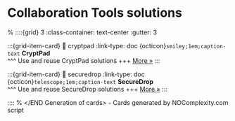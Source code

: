 # Collaboration Tools solutions 
% <Start Generation of cards> 
::::{grid} 3
:class-container: text-center
:gutter: 3 

:::{grid-item-card}
:link: cryptpad
:link-type: doc
{octicon}`smiley;1em;caption-text` **CryptPad**        
^^^
Use and reuse CryptPad solutions
+++
[More »](cryptpad)
:::


:::{grid-item-card}
:link: securedrop
:link-type: doc
{octicon}`telescope;1em;caption-text` **SecureDrop**        
^^^
Use and reuse SecureDrop solutions
+++
[More »](securedrop)
:::


::::
% </END Generation of cards> - Cards generated by NOComplexity.com script